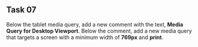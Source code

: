 ## Task 07
Below the tablet media query, add a new comment with the text,   **Media Query for Desktop Viewport**.  Below the comment, add a new media query that targets a screen with a minimum width of **769px** and **print**.

